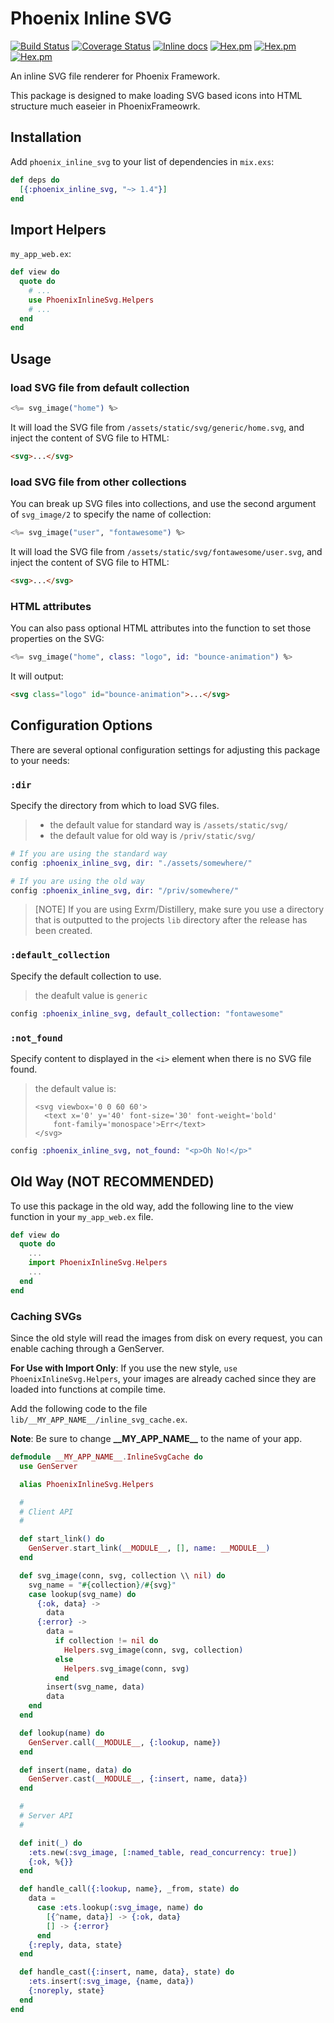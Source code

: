 # Phoenix Inline SVG

[![Build Status](https://travis-ci.org/nikkomiu/phoenix_inline_svg.svg?branch=master)](https://travis-ci.org/nikkomiu/phoenix_inline_svg)
[![Coverage Status](https://coveralls.io/repos/github/nikkomiu/phoenix_inline_svg/badge.svg?branch=master)](https://coveralls.io/github/nikkomiu/phoenix_inline_svg?branch=master)
[![Inline docs](http://inch-ci.org/github/nikkomiu/phoenix_inline_svg.svg)](http://inch-ci.org/github/nikkomiu/phoenix_inline_svg)
[![Hex.pm](https://img.shields.io/hexpm/dt/phoenix_inline_svg.svg)](https://hex.pm/packages/phoenix_inline_svg)
[![Hex.pm](https://img.shields.io/hexpm/v/phoenix_inline_svg.svg)](https://hex.pm/packages/phoenix_inline_svg)
[![Hex.pm](https://img.shields.io/hexpm/l/phoenix_inline_svg.svg)](https://hex.pm/packages/phoenix_inline_svg)

An inline SVG file renderer for Phoenix Framework.

This package is designed to make loading SVG based icons into HTML structure much easeier in PhoenixFrameowrk.

## Installation

Add `phoenix_inline_svg` to your list of dependencies in `mix.exs`:

```elixir
def deps do
  [{:phoenix_inline_svg, "~> 1.4"}]
end
```

## Import Helpers

`my_app_web.ex`:

```elixir
def view do
  quote do
    # ...
    use PhoenixInlineSvg.Helpers
    # ...
  end
end
```

## Usage

### load SVG file from default collection

```eex
<%= svg_image("home") %>
```

It will load the SVG file from `/assets/static/svg/generic/home.svg`, and inject the content of SVG file to HTML:
```html
<svg>...</svg>
```

### load SVG file from other collections

You can break up SVG files into collections, and use the second argument of `svg_image/2` to specify the name of collection:

```eex
<%= svg_image("user", "fontawesome") %>
```

It will load the SVG file from `/assets/static/svg/fontawesome/user.svg`, and inject the content of SVG file to HTML:

```html
<svg>...</svg>
```

### HTML attributes

You can also pass optional HTML attributes into the function to set those properties on the SVG:

```eex
<%= svg_image("home", class: "logo", id: "bounce-animation") %>
```

It will output:

```html
<svg class="logo" id="bounce-animation">...</svg>
```

## Configuration Options

There are several optional configuration settings for adjusting this package to your needs:

### `:dir`

Specify the directory from which to load SVG files.

> + the default value for standard way is `/assets/static/svg/`
> + the default value for old way is `/priv/static/svg/`

```elixir
# If you are using the standard way
config :phoenix_inline_svg, dir: "./assets/somewhere/"

# If you are using the old way
config :phoenix_inline_svg, dir: "/priv/somewhere/"
```

> [NOTE] If you are using Exrm/Distillery, make sure you use a directory that is outputted to the projects `lib` directory after the release has been created.

### `:default_collection`

Specify the default collection to use.

> the deafult value is `generic`

```elixir
config :phoenix_inline_svg, default_collection: "fontawesome"
```

### `:not_found`

Specify content to displayed in the `<i>` element when there is no SVG file found.

> the default value is:
> ```
> <svg viewbox='0 0 60 60'>
>   <text x='0' y='40' font-size='30' font-weight='bold'
>     font-family='monospace'>Err</text>
> </svg>
> ```


```elixir
config :phoenix_inline_svg, not_found: "<p>Oh No!</p>"
```

## Old Way (NOT RECOMMENDED)

To use this package in the old way, add the following line to the view function in your `my_app_web.ex` file.

```elixir
def view do
  quote do
    ...
    import PhoenixInlineSvg.Helpers
    ...
  end
end
```

### Caching SVGs

Since the old style will read the images from disk on every request, you can enable caching through a GenServer.

**For Use with Import Only**: If you use the new style, `use PhoenixInlineSvg.Helpers`, your images are already cached since they are loaded into functions at compile time.


Add the following code to the file `lib/__MY_APP_NAME__/inline_svg_cache.ex`.

**Note**: Be sure to change **\_\_MY_APP_NAME\_\_** to the name of your app.

```elixir
defmodule __MY_APP_NAME__.InlineSvgCache do
  use GenServer

  alias PhoenixInlineSvg.Helpers

  #
  # Client API
  #

  def start_link() do
    GenServer.start_link(__MODULE__, [], name: __MODULE__)
  end

  def svg_image(conn, svg, collection \\ nil) do
    svg_name = "#{collection}/#{svg}"
    case lookup(svg_name) do
      {:ok, data} ->
        data
      {:error} ->
        data =
          if collection != nil do
            Helpers.svg_image(conn, svg, collection)
          else
            Helpers.svg_image(conn, svg)
          end
        insert(svg_name, data)
        data
    end
  end

  def lookup(name) do
    GenServer.call(__MODULE__, {:lookup, name})
  end

  def insert(name, data) do
    GenServer.cast(__MODULE__, {:insert, name, data})
  end

  #
  # Server API
  #

  def init(_) do
    :ets.new(:svg_image, [:named_table, read_concurrency: true])
    {:ok, %{}}
  end

  def handle_call({:lookup, name}, _from, state) do
    data =
      case :ets.lookup(:svg_image, name) do
        [{^name, data}] -> {:ok, data}
        [] -> {:error}
      end
    {:reply, data, state}
  end

  def handle_cast({:insert, name, data}, state) do
    :ets.insert(:svg_image, {name, data})
    {:noreply, state}
  end
end
```
